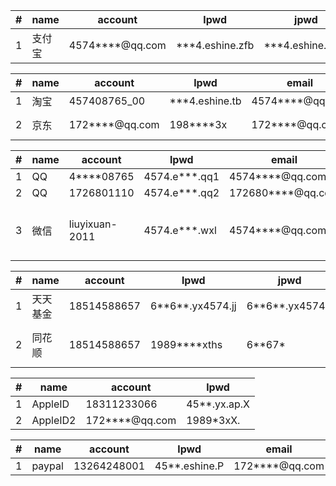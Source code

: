 

|#   | name  | account         | lpwd              | jpwd |band     |phone |
| ---|---    | ---              | ---              |---    |---             |---        |
| 1  | 支付宝 | 4574****@qq.com | ***4.eshine.zfb |***4.eshine.zfb2| 457408765_00 | 183****3066 | 
 

|#   | name  | account         | lpwd              | email   |phone | jpwd|
| ---|---    | ---              | ---              |---     |---        |---|
| 1  | 淘宝 | 457408765_00 | ***4.eshine.tb | 4574****@qq.com | 183****3066 | |
| 2  | 京东 | 172****@qq.com | 198****3x | 172****@qq.com | 185****8657 |61\*\*79.yx4574.jd , 61\*\*79|


|#   | name  | account   | lpwd        | email   |phone | remar
| ---|---    | ---      | ---    |---     |---    |---    |
| 1  | QQ | 4****08765 | 4574.e***.qq1 | 4574****@qq.com | 185****8657 | |
| 2  | QQ | 1726801110 | 4574.e***.qq2 | 172680****@qq.com | 185****8657 || 
| 3  | 微信 | liuyixuan-2011 | 4574.e***.wxl | 4574****@qq.com | 185****8657 | 支付：61* 679*|

|#   | name  | account         | lpwd              | jpwd |band     |
| ---|---    | ---              | ---              |---    |---             |
| 1| 天天基金   | 18514588657    |6\*\*6**.yx4574.jj  |6\*\*6**.yx4574.jj    |交行：1087 |
| 2| 同花顺   | 18514588657    |1989****xths  |6\*\*67*   |财通证券：88031695/ 6*36*9 |


|#   | name  | account         | lpwd              | 
| ---|---    | ---              | ---              |
| 1| AppleID   | 18311233066    |45**.yx.ap.X |    
| 2| AppleID2   | 172****@qq.com    |1989*3xX. | 


|#   | name  | account         | lpwd              | email|
| ---|---    | ---              | ---              |--- |
| 1| paypal   | 13264248001    |45**.eshine.P |  172****@qq.com  |
